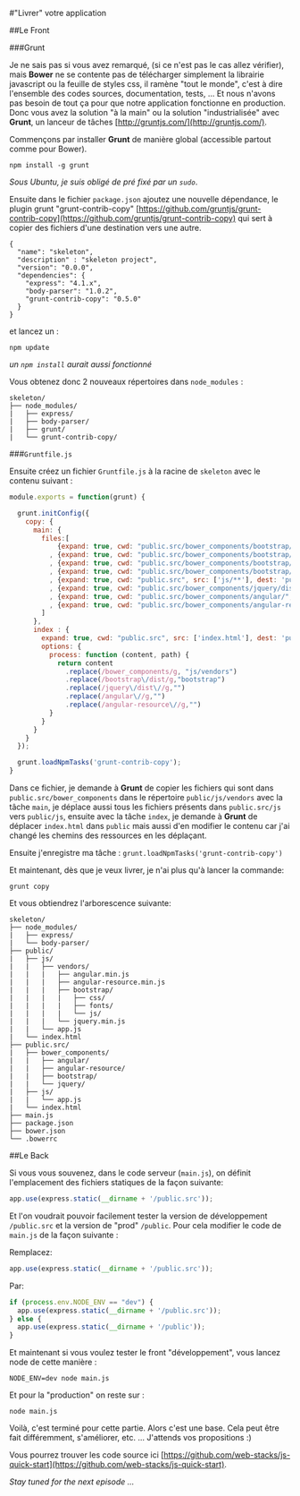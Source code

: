 #"Livrer" votre application

##Le Front

###Grunt

Je ne sais pas si vous avez remarqué, (si ce n'est pas le cas allez vérifier), mais **Bower** ne se contente pas de télécharger simplement la librairie javascript ou la feuille de styles css, il ramène "tout le monde", c'est à dire l'ensemble des codes sources, documentation, tests, ... Et nous n'avons pas besoin de tout ça pour que notre application fonctionne en production. Donc vous avez la solution "à la main" ou la solution "industrialisée" avec **Grunt**, un lanceur de tâches [http://gruntjs.com/](http://gruntjs.com/).

Commençons par installer **Grunt** de manière global (accessible partout comme pour Bower). 

    npm install -g grunt

*Sous Ubuntu, je suis obligé de pré fixé par un `sudo`*.

Ensuite dans le fichier `package.json` ajoutez une nouvelle dépendance, le plugin grunt "grunt-contrib-copy" [https://github.com/gruntjs/grunt-contrib-copy](https://github.com/gruntjs/grunt-contrib-copy) qui sert à copier des fichiers d'une destination vers une autre.

    {
      "name": "skeleton",
      "description" : "skeleton project",
      "version": "0.0.0",
      "dependencies": {
        "express": "4.1.x",
        "body-parser": "1.0.2",
        "grunt-contrib-copy": "0.5.0"
      }
    }

et lancez un :

    npm update

*un `npm install` aurait aussi fonctionné*

Vous obtenez donc 2 nouveaux répertoires dans `node_modules` :

    skeleton/
    ├── node_modules/
    |   ├── express/
    |   ├── body-parser/         
    |   ├── grunt/
    |   └── grunt-contrib-copy/   

###`Gruntfile.js`

Ensuite créez un fichier `Gruntfile.js` à la racine de `skeleton` avec le contenu suivant :

```javascript
module.exports = function(grunt) {

  grunt.initConfig({
    copy: {
      main: { 
        files:[
            {expand: true, cwd: "public.src/bower_components/bootstrap/dist", src: ['fonts/**'], dest: 'public/js/vendors/bootstrap'}
          , {expand: true, cwd: "public.src/bower_components/bootstrap/dist/", src: ['js/bootstrap.min.js'], dest: 'public/js/vendors/bootstrap'}
          , {expand: true, cwd: "public.src/bower_components/bootstrap/dist/", src: ['css/bootstrap.min.css'], dest: 'public/js/vendors/bootstrap'}
          , {expand: true, cwd: "public.src/bower_components/bootstrap/dist/", src: ['css/bootstrap-theme.min.css'], dest: 'public/js/vendors/bootstrap'}
          , {expand: true, cwd: "public.src", src: ['js/**'], dest: 'public'}
          , {expand: true, cwd: "public.src/bower_components/jquery/dist/", src: ['jquery.min.js'], dest: 'public/js/vendors'}
          , {expand: true, cwd: "public.src/bower_components/angular/", src: ['angular.min.js'], dest: 'public/js/vendors'}
          , {expand: true, cwd: "public.src/bower_components/angular-resource/", src: ['angular-resource.min.js'], dest: 'public/js/vendors'}
        ]
      },
      index : {
        expand: true, cwd: "public.src", src: ['index.html'], dest: 'public',
        options: {
          process: function (content, path) {
            return content
              .replace(/bower_components/g, "js/vendors")
              .replace(/bootstrap\/dist/g,"bootstrap")
              .replace(/jquery\/dist\//g,"")
              .replace(/angular\//g,"")
              .replace(/angular-resource\//g,"")
          }
        }
      }
    }
  });

  grunt.loadNpmTasks('grunt-contrib-copy');
}
```

Dans ce fichier, je demande à **Grunt** de copier les fichiers qui sont dans `public.src/bower_components` dans le répertoire `public/js/vendors` avec la tâche `main`, je déplace aussi tous les fichiers présents dans `public.src/js` vers `public/js`, ensuite avec la tâche `index`, je demande à **Grunt** de déplacer `index.html` dans `public` mais aussi d'en modifier le contenu car j'ai changé les chemins des ressources en les déplaçant.

Ensuite j'enregistre ma tâche : `grunt.loadNpmTasks('grunt-contrib-copy')`

Et maintenant, dès que je veux livrer, je n'ai plus qu'à lancer la commande: 

    grunt copy

Et vous obtiendrez l'arborescence suivante:

    skeleton/
    ├── node_modules/
    |   ├── express/
    |   └── body-parser/  
    ├── public/              
    |   ├── js/ 
    |   |   ├── vendors/  
    |   |   |   ├── angular.min.js
    |   |   |   ├── angular-resource.min.js
    |   |   |   ├── bootstrap/
    |   |   |   |   ├── css/
    |   |   |   |   ├── fonts/
    |   |   |   |   └── js/ 
    |   |   |   └── jquery.min.js              
    |   |   └── app.js
    |   └── index.html     
    ├── public.src/   
    |   ├── bower_components/
    |   |   ├── angular/
    |   |   ├── angular-resource/
    |   |   ├── bootstrap/   
    |   |   └── jquery/             
    |   ├── js/    
    |   |   └── app.js
    |   └── index.html
    ├── main.js
    ├── package.json
    ├── bower.json       
    └── .bowerrc

##Le Back

Si vous vous souvenez, dans le code serveur (`main.js`), on définit l'emplacement des fichiers statiques de la façon suivante:

```javascript
app.use(express.static(__dirname + '/public.src'));
```

Et l'on voudrait pouvoir facilement tester la version de développement `/public.src` et la version de "prod" `/public`. Pour cela modifier le code de `main.js` de la façon suivante :

Remplacez:

```javascript
app.use(express.static(__dirname + '/public.src'));
```

Par:

```javascript
if (process.env.NODE_ENV == "dev") {
  app.use(express.static(__dirname + '/public.src')); 
} else {
  app.use(express.static(__dirname + '/public'));  
}
```

Et maintenant si vous voulez tester le front "développement", vous lancez node de cette manière :

    NODE_ENV=dev node main.js

Et pour la "production" on reste sur :

    node main.js

Voilà, c'est terminé pour cette partie.
Alors c'est une base. Cela peut être fait différemment, s'améliorer, etc. ... J'attends vos propositions :)

Vous pourrez trouver les code source ici [https://github.com/web-stacks/js-quick-start](https://github.com/web-stacks/js-quick-start).

*Stay tuned for the next episode ...*